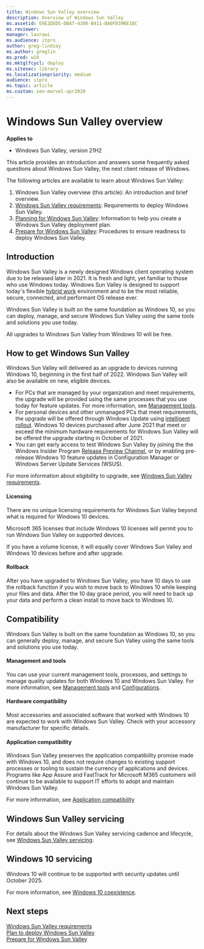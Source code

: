 ```yaml
---
title: Windows Sun Valley overview
description: Overview of Windows Sun Valley
ms.assetid: E9E2DED5-DBA7-4300-B411-BA0FD39BE18C
ms.reviewer: 
manager: laurawi
ms.audience: itpro
author: greg-lindsay
ms.author: greglin
ms.prod: w10
ms.mktglfcycl: deploy
ms.sitesec: library
ms.localizationpriority: medium
audience: itpro
ms.topic: article
ms.custom: seo-marvel-apr2020
---
```


# Windows Sun Valley overview

**Applies to**

-   Windows Sun Valley, version 21H2

This article provides an introduction and answers some frequently asked questions about Windows Sun Valley, the next client release of Windows.

The following articles are available to learn about Windows Sun Valley: 

1. Windows Sun Valley overview (this article): An introduction and brief overview.
2. [Windows Sun Valley requirements](windows-sv-requirements.md): Requirements to deploy Windows Sun Valley.
3. [Planning for Windows Sun Valley](windows-sv-plan.md): Information to help you create a Windows Sun Valley deployment plan.
4. [Prepare for Windows Sun Valley](windows-sv-prepare.md): Procedures to ensure readiness to deploy Windows Sun Valley.

## Introduction

Windows Sun Valley is a newly designed Windows client operating system due to be released later in 2021. It is fresh and light, yet familiar to those who use Windows today. Windows Sun Valley is designed to support today's flexible [hybrid work](https://pulse.microsoft.com/the-journey-to-the-new-normal-driving-innovation-and-productivity-in-a-hybrid-world/) environment and to be the most reliable, secure, connected, and performant OS release ever. 

Windows Sun Valley is built on the same foundation as Windows 10, so you can deploy, manage, and secure Windows Sun Valley using the same tools and solutions you use today.

All upgrades to Windows Sun Valley from Windows 10 will be free. 

## How to get Windows Sun Valley

Windows Sun Valley will delivered as an upgrade to devices running Windows 10, beginning in the first half of 2022. Windows Sun Valley will also be available on new, eligible devices.
- For PCs that are managed by your organization and meet requirements, the upgrade will be provided using the same processes that you use today for feature updates. For more information, see [Management tools](windows-sv-prepare.md#management-tools).
- For personal devices and other unmanaged PCs that meet requirements, the upgrade will be offered through Windows Update using [intelligent rollout](https://techcommunity.microsoft.com/t5/windows-it-pro-blog/using-machine-learning-to-improve-the-windows-10-update/ba-p/877860). Windows 10 devices purchased after June 2021 that meet or exceed the minimum hardware requirements for Windows Sun Valley will be offered the upgrade starting in October of 2021. 
- You can get early access to test Windows Sun Valley by joining the the Windows Insider Program [Release Preview Channel](/windows-insider/business/validate-Release-Preview-Channel), or by enabling pre-release Windows 10 feature updates in Configuration Manager or Windows Server Update Services (WSUS).

For more information about eligibility to upgrade, see [Windows Sun Valley requirements](windows-sv-requirements.md).

#### Licensing

There are no unique licensing requirements for Windows Sun Valley beyond what is required for Windows 10 devices.

Microsoft 365 licenses that include Windows 10 licenses will permit you to run Windows Sun Valley on supported devices.

If you have a volume license, it will equally cover Windows Sun Valley and Windows 10 devices before and after upgrade.

#### Rollback

After you have upgraded to Windows Sun Valley, you have 10 days to use the rollback function if you wish to move back to Windows 10 while keeping your files and data. After the 10 day grace period, you will need to back up your data and perform a clean install to move back to Windows 10.

## Compatibility

Windows Sun Valley is built on the same foundation as Windows 10, so you can generally deploy, manage, and secure Sun Valley using the same tools and solutions you use today. 

#### Management and tools

You can use your current management tools, processes, and settings to manage quality updates for both Windows 10 and Windows Sun Valley. For more information, see [Management tools](windows-sv-prepare.md#management-tools) and [Configurations](windows-sv-plan.md#configurations).

#### Hardware compatibility

Most accessories and associated software that worked with Windows 10 are expected to work with Windows Sun Valley. Check with your accessory manufacturer for specific details.

#### Application compatibility

Windows Sun Valley preserves the application compatibility promise made with Windows 10, and does not require changes to existing support processes or tooling to sustain the currency of applications and devices. Programs like App Assure and FastTrack for Microsoft M365 customers will continue to be available to support IT efforts to adopt and maintain Windows Sun Valley. 

For more information, see [Application compatibility](windows-sv-prepare.md#application-compatibility)

## Windows Sun Valley servicing

For details about the Windows Sun Valley servicing cadence and lifecycle, see [Windows Sun Valley servicing](windows-sv-plan.md#windows-sun-valley-servicing).

## Windows 10 servicing

Windows 10 will continue to be supported with security updates until October 2025. 

For more information, see [Windows 10 coexistence](windows-sv-plan.md#windows-10-coexistence).

## Next steps

[Windows Sun Valley requirements](windows-sv-requirements.md)<br>
[Plan to deploy Windows Sun Valley](windows-sv-plan.md)<br>
[Prepare for Windows Sun Valley](windows-sv-prepare.md)
